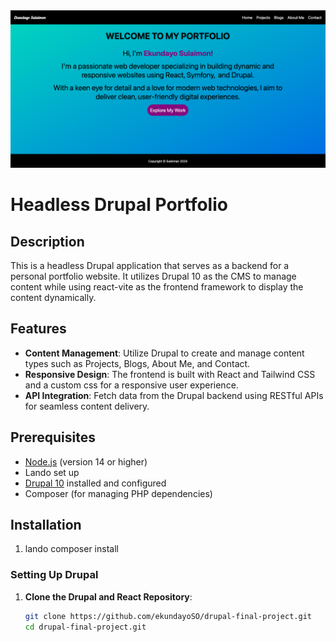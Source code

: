 <img src="Screenshot.png">

# Headless Drupal Portfolio

## Description

This is a headless Drupal application that serves as a backend for a personal portfolio website. It utilizes Drupal 10 as the CMS to manage content while using react-vite as the frontend framework to display the content dynamically.

## Features

- **Content Management**: Utilize Drupal to create and manage content types such as Projects, Blogs, About Me, and Contact.
- **Responsive Design**: The frontend is built with React and Tailwind CSS and a custom css for a responsive user experience.
- **API Integration**: Fetch data from the Drupal backend using RESTful APIs for seamless content delivery.

## Prerequisites

- [Node.js](https://nodejs.org/) (version 14 or higher)
- Lando set up
- [Drupal 10](https://www.drupal.org/) installed and configured
- Composer (for managing PHP dependencies)

## Installation
1. lando composer install

### Setting Up Drupal

1. **Clone the Drupal and React Repository**:
   ```bash
   git clone https://github.com/ekundayoSO/drupal-final-project.git
   cd drupal-final-project.git




